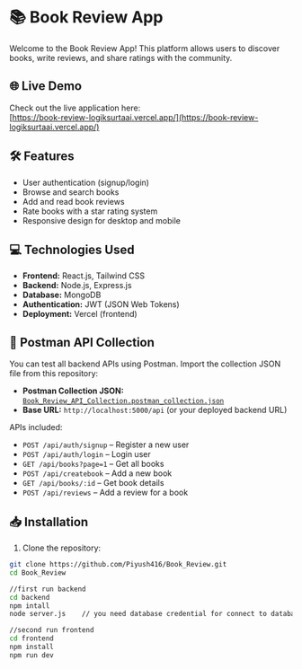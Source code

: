 # 📚 Book Review App

Welcome to the Book Review App! This platform allows users to discover books, write reviews, and share ratings with the community.

## 🌐 Live Demo

Check out the live application here:  
[https://book-review-logiksurtaai.vercel.app/](https://book-review-logiksurtaai.vercel.app/)

## 🛠️ Features

- User authentication (signup/login)  
- Browse and search books  
- Add and read book reviews  
- Rate books with a star rating system  
- Responsive design for desktop and mobile  

## 💻 Technologies Used

- **Frontend:** React.js, Tailwind CSS  
- **Backend:** Node.js, Express.js  
- **Database:** MongoDB  
- **Authentication:** JWT (JSON Web Tokens)  
- **Deployment:** Vercel (frontend)

## 🧪 Postman API Collection

You can test all backend APIs using Postman. Import the collection JSON file from this repository:

- **Postman Collection JSON:** [`Book_Review_API_Collection.postman_collection.json`](./Book_Review_API_Collection.postman_collection.json)  
- **Base URL:** `http://localhost:5000/api` (or your deployed backend URL)  

APIs included:
- `POST /api/auth/signup` – Register a new user  
- `POST /api/auth/login` – Login user  
- `GET /api/books?page=1` – Get all books  
- `POST /api/createbook` – Add a new book  
- `GET /api/books/:id` – Get book details  
- `POST /api/reviews` – Add a review for a book


## 📥 Installation

1. Clone the repository:

```bash
git clone https://github.com/Piyush416/Book_Review.git
cd Book_Review

//first run backend
cd backend
npm intall
node server.js    // you need database credential for connect to database

//second run frontend
cd frontend
npm install
npm run dev
